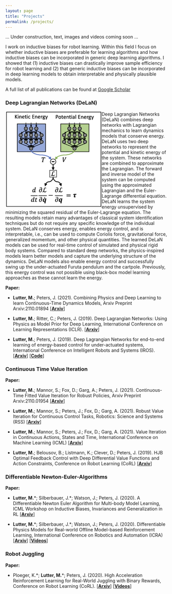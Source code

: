 ```yaml
---
layout: page
title: "Projects"
permalink: /projects/
---
```


... Under construction, text, images and videos coming soon ...

I work on inductive biases for robot learning. Within this field I focus on whether inductive biases are preferable for 
learning algorithms and how inductive biases
can be incorporated in generic deep learning algorithms. I showed that (1) inductive biases can drastically improve sample
efficiency for robot learning and (2) that generic inductive biases can be incorporated in deep learning models to obtain
interpretable and physically plausible models. 

A full list of all publications can be found at [Google Scholar](https://scholar.google.com/citations?user=Wvdo5bYAAAAJ&hl=en)


### Deep Lagrangian Networks (DeLaN)
<img src="images/DeLaN.png" width="300" height="300" style="float:left">
Deep Lagrangian Networks (DeLaN) combines deep networks with Lagrangian mechanics to learn dynamics 
models that conserve energy. DeLaN uses two deep networks to represent the potential and kinetic energy of the system. 
These networks are combined to approximate the Lagrangian. The forward and inverse model of the system can be computed 
using the approximated Lagrangian and the Euler-Lagrange differential equation. DeLaN learns the system energy 
unsupervised by minimizing the squared residual of the Euler-Lagrange equation. The resulting models retain many 
advantages of classical system identification techniques but do not require any specific knowledge of the individual 
system. DeLaN conserves energy, enables energy control, and is interpretable, i.e., can be used to compute Coriolis 
force, gravitational force, generalized momentum, and other physical quantities. The learned DeLaN models can be used 
for real-time control of simulated and physical rigid body systems. Compared to standard deep networks, the 
physics-inspired models learn better models and capture the underlying structure of the dynamics. DeLaN models also
enable energy control and successfully swing up the under-actuated Furuta pendulum and the cartpole. Previously, 
this energy control was not possible using black-box model learning approaches as these cannot learn the energy.


**Paper:**
* **Lutter, M.**; Peters, J. (2021). 
Combining Physics and Deep Learning to learn Continuous-Time Dynamics Models, 
Arxiv Preprint Arxiv:2110.01894
[[**Arxiv**]](https://arxiv.org/abs/2110.01894)

* **Lutter, M.**; Ritter, C.; Peters, J. (2019). 
Deep Lagrangian Networks: Using Physics as Model Prior for Deep Learning, 
International Conference on Learning Representations (ICLR).
[[**Arxiv**]](https://arxiv.org/abs/1907.04490)

* **Lutter, M.**; Peters, J. (2019). 
Deep Lagrangian Networks for end-to-end learning of energy-based control for under-actuated systems, 
International Conference on Intelligent Robots and Systems (IROS).
[[**Arxiv**]](https://arxiv.org/abs/1907.04489) [[**Code**]](https://git.ias.informatik.tu-darmstadt.de/lutter/deep_lagrangian_networks)





### Continuous Time Value Iteration
**Paper:**
* **Lutter, M.**; Mannor, S.; Fox, D.; Garg, A.;  Peters, J. (2021). 
Continuous-Time Fitted Value Iteration for Robust Policies, 
Arxiv Preprint Arxiv:2110.01954
[[**Arxiv**]](https://arxiv.org/abs/2110.01954)
 
* **Lutter, M.**; Mannor, S.; Peters, J.; Fox, D.; Garg, A. (2021). 
Robust Value Iteration for Continuous Control Tasks,
Robotics: Science and Systems (RSS)
[[**Arxiv**]](https://arxiv.org/abs/2105.12189)

* **Lutter, M.**; Mannor, S.; Peters, J.; Fox, D.; Garg, A. (2021).
Value Iteration in Continuous Actions, States and Time,
International Conference on Machine Learning (ICML) 
[[**Arxiv**]](https://arxiv.org/abs/2105.04682)

* **Lutter, M.**; Belousov, B.; Listmann, K.; Clever, D.; Peters, J. (2019). 
HJB Optimal Feedback Control with Deep Differential Value Functions and Action Constraints, 
Conference on Robot Learning (CoRL)
[[**Arxiv**]](https://arxiv.org/abs/1909.06153)

### Differentiable Newton-Euler-Algorithms
**Paper:**
* **Lutter, M.**\*; Silberbauer, J.\*; Watson, J.; Peters, J. (2020). 
A Differentiable Newton Euler Algorithm for Multi-body Model Learning,
ICML Workshop on Inductive Biases, Invariances and Generalization in RL
[[**Arxiv**]](https://arxiv.org/abs/2010.09802)

* **Lutter, M.**\*; Silberbauer, J.\*; Watson, J.; Peters, J. (2020). 
Differentiable Physics Models for Real-world Offline Model-based Reinforcement Learning,
International Conference on Robotics and Automation (ICRA)
[[**Arxiv**]](https://arxiv.org/abs/2011.01734) [[**Videos**]](https://sites.google.com/view/ball-in-a-cup-in-4-minutes/)

### Robot Juggling 
**Paper:**
* Ploeger, K.\*; **Lutter, M.**\*; Peters, J. (2020). 
High Acceleration Reinforcement Learning for Real-World Juggling with Binary Rewards, 
Conference on Robot Learning (CoRL). [[**Arxiv**]](https://arxiv.org/abs/2010.13483) [[**Videos**]](https://sites.google.com/view/jugglingbot)